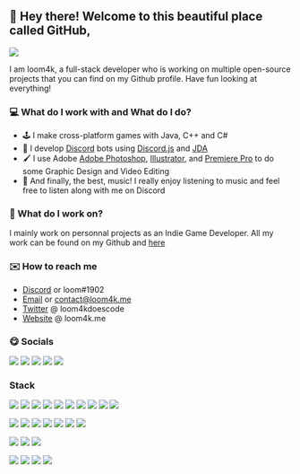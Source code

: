 ## :wave: Hey there! Welcome to this beautiful place called GitHub,
![](https://komarev.com/ghpvc/?username=loom4k&style=flat-square&color=ff69b4)

I am loom4k, a full-stack developer who is working on multiple open-source projects that you can find on my Github profile. Have fun looking at everything!
### 💻 What do I work with and What do I do?
- 🕹️ I make cross-platform games with Java, C++ and C#
- 🤖 I develop [Discord](https://discord.com/) bots using [Discord.js](https://github.com/discordjs/discord.js) and [JDA](https://github.com/DV8FromTheWorld/JDA)
- 🖌️ I use Adobe [Adobe Photoshop](https://photoshop.com), [Illustrator](https://www.adobe.com), and [Premiere Pro](https://www.adobe.com/creativecloud/video) to do some Graphic Design and Video Editing
- 🎵 And finally, the best, music! I really enjoy listening to music and feel free to listen along with me on Discord

### 👔 What do I work on?
I mainly work on personnal projects as an Indie Game Developer. All my work can be found on my Github and [here](https://loom4k.me)

### ✉️ How to reach me
- [Discord](https://discord.com/users/534165671651573781) or loom#1902
- [Email](mailto:contact@loom4k.me) or contact@loom4k.me
- [Twitter](https://twitter.com/loom4kdoescode) @ loom4kdoescode
- [Website](https://loom4k.me) @ loom4k.me

### 😋 Socials
[![](https://img.shields.io/badge/Discord-7289DA?style=for-the-badge&logo=discord&logoColor=white)](https://discord.com/users/534165671651573781)
[![](https://img.shields.io/badge/GitHub-100000?style=for-the-badge&logo=github&logoColor=white)](https://github.com/loom4k)
[![](https://img.shields.io/badge/Twitter-1DA1F2?style=for-the-badge&logo=twitter&logoColor=white)](https://twitter.com/loom4kdoescode)
[![](https://img.shields.io/badge/Twitch-9146FF?style=for-the-badge&logo=twitch&logoColor=white)](https://twitch.tv/loom4k)
[![](https://img.shields.io/badge/YouTube-FF0000?style=for-the-badge&logo=youtube&logoColor=white)](https://loom4k.me/youtube)

### Stack
![](https://img.shields.io/badge/C%23-239120?style=for-the-badge&logo=c-sharp&logoColor=white)
![](https://img.shields.io/badge/Python-3776AB?style=for-the-badge&logo=python&logoColor=white)
![](https://img.shields.io/badge/.NET-5C2D91?style=for-the-badge&logo=.net&logoColor=white)
![](https://img.shields.io/badge/Node.js-43853D?style=for-the-badge&logo=node.js&logoColor=white)
![](https://img.shields.io/badge/TypeScript-007ACC?style=for-the-badge&logo=typescript&logoColor=white)
![](https://img.shields.io/badge/Java-ED8B00?style=for-the-badge&logo=java&logoColor=white)
![](https://img.shields.io/badge/Swift-FA7343?style=for-the-badge&logo=swift&logoColor=white)
![](https://img.shields.io/badge/Dart-0175C2?style=for-the-badge&logo=dart&logoColor=white)
![](https://img.shields.io/badge/Markdown-000000?style=for-the-badge&logo=markdown&logoColor=white)
![](https://img.shields.io/badge/Shell_Script-121011?style=for-the-badge&logo=gnu-bash&logoColor=white)


![](https://img.shields.io/badge/Unity-100000?style=for-the-badge&logo=unity&logoColor=white)
![](https://img.shields.io/badge/MongoDB-4EA94B?style=for-the-badge&logo=mongodb&logoColor=white)
![](https://img.shields.io/badge/PostgreSQL-316192?style=for-the-badge&logo=postgresql&logoColor=white)
![](https://img.shields.io/badge/Amazon_AWS-232F3E?style=for-the-badge&logo=amazon-aws&logoColor=white)
![](https://img.shields.io/badge/Powershell-2CA5E0?style=for-the-badge&logo=powershell&logoColor=white)
![](https://img.shields.io/badge/Itch.io-FA5C5C?style=for-the-badge&logo=itchdotio&logoColor=white)
![](https://img.shields.io/badge/TensorFlow-FF6F00?style=for-the-badge&logo=tensorflow&logoColor=white)


![](https://img.shields.io/badge/Adobe%20Photoshop-31A8FF?style=for-the-badge&logo=Adobe%20Photoshop&logoColor=black)
![](https://img.shields.io/badge/Adobe%20Premiere%20Pro-9999FF?style=for-the-badge&logo=Adobe%20Premiere%20Pro&logoColor=white)
![](https://img.shields.io/badge/Adobe%20Lightroom-31A8FF?style=for-the-badge&logo=Adobe%20Lightroom&logoColor=white)


![](https://img.shields.io/badge/NVIDIA-GTX1660ti-76B900?style=for-the-badge&logo=nvidia&logoColor=white)
![](https://img.shields.io/badge/Intel-Core_i7_10th-0071C5?style=for-the-badge&logo=intel&logoColor=white)
![](https://custom-icon-badges.demolab.com/badge/OS-Arch_Linux-1793D1?style=for-the-badge&logo=archlinux&logoColor=white)
![](https://img.shields.io/badge/Apple-MacBook_Air_M1-999999?style=for-the-badge&logo=apple&logoColor=white)
